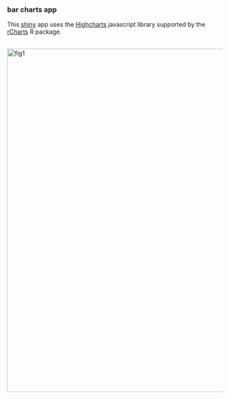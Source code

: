 ### bar charts app

This [shiny](http://shiny.rstudio.com) app uses the [Highcharts](http://www.highcharts.com) javascript library supported by the [rCharts](http://rcharts.io) R package.
<br>
<br>

<img src="https://github.com/cat-lord/crime_analysis/blob/master/images/bar_charts_app.png" alt="fig1" width="800">
